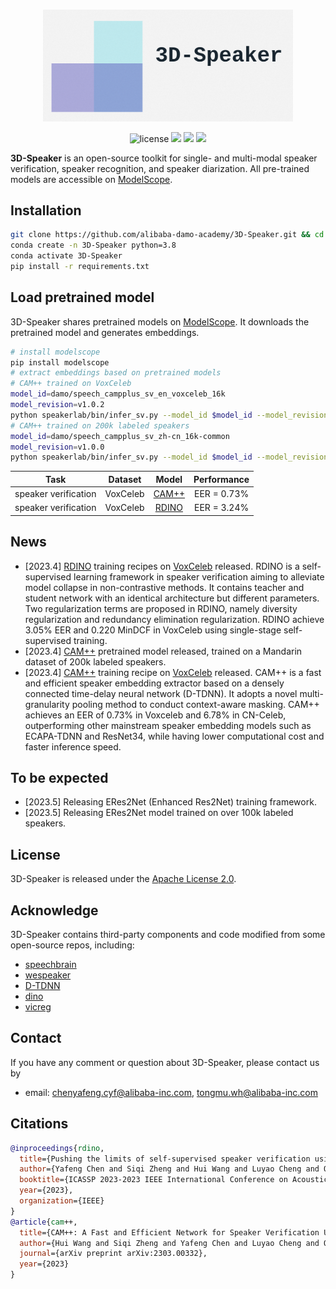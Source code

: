 
<p align="center">
    <br>
    <img src="docs/images/3D-Speaker-logo.png" width="400"/>
    <br>
<p>
    
<div align="center">

<!-- [![Documentation Status](https://readthedocs.org/projects/easy-cv/badge/?version=latest)](https://easy-cv.readthedocs.io/en/latest/) -->
![license](https://img.shields.io/github/license/modelscope/modelscope.svg)
<a href=""><img src="https://img.shields.io/badge/OS-Linux-orange.svg"></a>
<a href=""><img src="https://img.shields.io/badge/Python->=3.8-aff.svg"></a>
<a href=""><img src="https://img.shields.io/badge/Pytorch->=1.10-blue"></a>
    
</div>
    
<strong>3D-Speaker</strong> is an open-source toolkit for single- and multi-modal speaker verification, speaker recognition, and speaker diarization. All pre-trained models are accessible on [ModelScope](https://www.modelscope.cn/models).


## Installation
``` sh
git clone https://github.com/alibaba-damo-academy/3D-Speaker.git && cd 3D-Speaker
conda create -n 3D-Speaker python=3.8
conda activate 3D-Speaker
pip install -r requirements.txt
```

## Load pretrained model
3D-Speaker shares pretrained models on [ModelScope](https://www.modelscope.cn/models). It downloads the pretrained model and generates embeddings.
``` sh
# install modelscope
pip install modelscope
# extract embeddings based on pretrained models
# CAM++ trained on VoxCeleb
model_id=damo/speech_campplus_sv_en_voxceleb_16k
model_revision=v1.0.2
python speakerlab/bin/infer_sv.py --model_id $model_id --model_revision $model_revision --wav_path $wav_path
# CAM++ trained on 200k labeled speakers
model_id=damo/speech_campplus_sv_zh-cn_16k-common
model_revision=v1.0.0
python speakerlab/bin/infer_sv.py --model_id $model_id --model_revision $model_revision --wav_path $wav_path
```
| Task | Dataset | Model | Performance |
|:-----:|:------:|:------:|:------:|
| speaker verification | VoxCeleb | [CAM++](https://modelscope.cn/models/damo/speech_campplus_sv_en_voxceleb_16k/summary) | EER = 0.73% |
| speaker verification | VoxCeleb | [RDINO](https://modelscope.cn/models/damo/speech_rdino_ecapa_tdnn_sv_en_voxceleb_16k/summary) | EER = 3.24% |

## News
- [2023.4] [RDINO](https://github.com/alibaba-damo-academy/3D-Speaker/tree/main/egs/sv-rdino/voxceleb) training recipes on [VoxCeleb](https://www.robots.ox.ac.uk/~vgg/data/voxceleb/) released. RDINO is a self-supervised learning framework in speaker verification aiming to alleviate model collapse in non-contrastive methods. It contains teacher and student network with an identical architecture but different parameters. Two regularization terms are proposed in RDINO, namely diversity regularization and redundancy elimination regularization. RDINO achieve 3.05% EER and 0.220 MinDCF in VoxCeleb using single-stage self-supervised training.
- [2023.4] [CAM++](https://www.modelscope.cn/models/damo/speech_campplus_sv_zh-cn_16k-common/summary) pretrained model released, trained on a Mandarin dataset of 200k labeled speakers. 
- [2023.4] [CAM++](https://github.com/alibaba-damo-academy/3D-Speaker/tree/main/egs/sv-cam++/voxceleb) training recipe on [VoxCeleb](https://www.robots.ox.ac.uk/~vgg/data/voxceleb/) released. CAM++ is a fast and efficient speaker embedding extractor based on a densely connected time-delay neural network (D-TDNN). It adopts a novel multi-granularity pooling method to conduct context-aware masking. CAM++ achieves an EER of 0.73% in Voxceleb and 6.78% in CN-Celeb, outperforming other mainstream speaker embedding models such as ECAPA-TDNN and ResNet34, while having lower computational cost and faster inference speed.

## To be expected
- [2023.5] Releasing ERes2Net (Enhanced Res2Net) training framework.
- [2023.5] Releasing ERes2Net model trained on over 100k labeled speakers.

## License
3D-Speaker is released under the [Apache License 2.0](LICENSE).

## Acknowledge
3D-Speaker contains third-party components and code modified from some open-source repos, including:

- [speechbrain](https://github.com/speechbrain/speechbrain)
- [wespeaker](https://github.com/wenet-e2e/wespeaker)
- [D-TDNN](https://github.com/yuyq96/D-TDNN)
- [dino](https://github.com/facebookresearch/dino)
- [vicreg](https://github.com/facebookresearch/vicreg)

## Contact
If you have any comment or question about 3D-Speaker, please contact us by
- email: chenyafeng.cyf@alibaba-inc.com, tongmu.wh@alibaba-inc.com

## Citations
```BibTeX
@inproceedings{rdino,
  title={Pushing the limits of self-supervised speaker verification using regularized distillation framework},
  author={Yafeng Chen and Siqi Zheng and Hui Wang and Luyao Cheng and Qian Chen},
  booktitle={ICASSP 2023-2023 IEEE International Conference on Acoustics, Speech and Signal Processing (ICASSP)},
  year={2023},
  organization={IEEE}
}
@article{cam++,
  title={CAM++: A Fast and Efficient Network for Speaker Verification Using Context-Aware Masking},
  author={Hui Wang and Siqi Zheng and Yafeng Chen and Luyao Cheng and Qian Chen},
  journal={arXiv preprint arXiv:2303.00332},
  year={2023}
}
```
